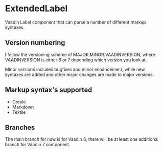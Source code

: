 ExtendedLabel
=============

Vaadin Label component that can parse a number of different markup syntaxes.

## Version numbering

I follow the versioning scheme of MAJOR.MINOR.VAADINVERSION, where VAADINVERSION is either 6 or 7 depending which 
version you look at.

Minor versions includes bugfixes and minor enhancement, while new syntaxes are added and other major changes are 
made to major versions. 

## Markup syntax's supported

- Creole
- Markdown
- Textile

## Branches

The main branch for now is for Vaadin 6, there will be at least one additional branch for Vaadin 7 component.